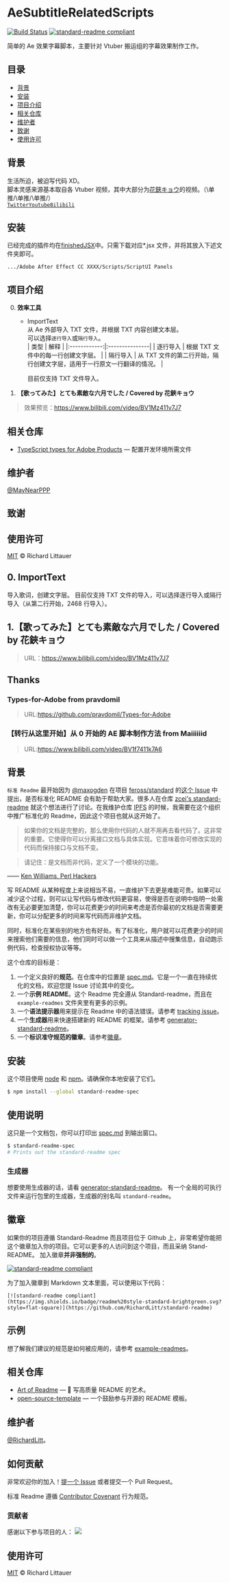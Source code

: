 # AeSubtitleRelatedScripts

[![Build Status](https://travis-ci.org/dwyl/esta.svg?branch=master)](https://travis-ci.org/dwyl/esta)
[![standard-readme compliant](https://img.shields.io/badge/readme%20style-standard-brightgreen.svg?style=flat-square)](https://github.com/RichardLitt/standard-readme)

简单的 Ae 效果字幕脚本，主要针对 Vtuber 搬运组的字幕效果制作工作。

## 目录

- [背景](#背景)
- [安装](#安装)
- [项目介绍](#项目介绍)
- [相关仓库](#相关仓库)
- [维护者](#维护者)
- [致谢](#致谢)
- [使用许可](#使用许可)

## 背景

生活所迫，被迫写代码 XD。  
脚本灵感来源基本取自各 Vtuber 视频，其中大部分为[花鋏キョウ](https://zh.moegirl.org/zh-hant/%E8%8A%B1%E9%93%97%E9%95%9C)的视频。（\单推/\单推/\单推/）  
[`Twitter`](https://twitter.com/Kyo_Hanabasami)[`Youtube`](https://www.youtube.com/channel/UC4OeUf_KfYRrwksschtRYow)[`Bilibili`](https://space.bilibili.com/482515504)

## 安装

已经完成的插件均在[finishedJSX](./finishedJSX)中。只需下载对应\*.jsx 文件，并将其放入下述文件夹即可。

```
.../Adobe After Effect CC XXXX/Scripts/ScriptUI Panels
```

## 项目介绍

0. **效率工具**

   - ImportText  
      从 Ae 外部导入 TXT 文件，并根据 TXT 内容创建文本层。  
      可以选择`逐行导入`或`隔行导入`。  
      | 类型 | 解释 |
     |:------------:|:---------------|
     | 逐行导入 | 根据 TXT 文件中的每一行创建文字层。 |
     | 隔行导入 | 从 TXT 文件的第二行开始，隔行创建文字层，适用于一行原文一行翻译的情况。 |

     目前仅支持 TXT 文件导入。

1. **【歌ってみた】とても素敵な六月でした / Covered by 花鋏キョウ**

> 效果预览：https://www.bilibili.com/video/BV1Mz411v7J7

## 相关仓库

- [TypeScript types for Adobe Products](https://github.com/pravdomil/Types-for-Adobe) — 配置开发环境所需文件

## 维护者

[@MayNearPPP](https://github.com/MayNearPPP)

## 致谢

## 使用许可

[MIT](LICENSE) © Richard Littauer

## 0. ImportText

导入歌词，创建文字层。
目前仅支持 TXT 文件的导入，可以选择逐行导入或隔行导入（从第二行开始，2468 行导入）。

## 1.【歌ってみた】とても素敵な六月でした / Covered by 花鋏キョウ

> URL：https://www.bilibili.com/video/BV1Mz411v7J7

## Thanks

### Types-for-Adobe from pravdomil

> URL:https://github.com/pravdomil/Types-for-Adobe

### 【转行从这里开始】从 0 开始的 AE 脚本制作方法 from Maiiiiiid

> URL:https://www.bilibili.com/video/BV1f7411k7A6

## 背景

`标准 Readme` 最开始因为 [@maxogden](https://github.com/maxogden) 在项目 [feross/standard](https://github.com/feross/standard) 的[这个 Issue](https://github.com/feross/standard/issues/141) 中提出，是否标准化 README 会有助于帮助大家。很多人在仓库 [zcei's standard-readme](https://github.com/zcei/standard-readme/issues/1) 就这个想法进行了讨论。在我维护仓库 [IPFS](https://github.com/ipfs) 的时候，我需要在这个组织中推广标准化的 Readme，因此这个项目也就从这开始了。

> 如果你的文档是完整的，那么使用你代码的人就不用再去看代码了。这非常的重要。它使得你可以分离接口文档与具体实现。它意味着你可修改实现的代码而保持接口与文档不变。

> 请记住：是文档而非代码，定义了一个模块的功能。

—— [Ken Williams, Perl Hackers](http://mathforum.org/ken/perl_modules.html#document)

写 README 从某种程度上来说相当不易，一直维护下去更是难能可贵。如果可以减少这个过程，则可以让写代码与修改代码更容易，使得是否在说明中指明一处需改有无必要更加清楚，你可以花费更少的时间来考虑是否你最初的文档是否需要更新，你可以分配更多的时间来写代码而非维护文档。

同时，标准化在某些别的地方也有好处。有了标准化，用户就可以花费更少的时间来搜索他们需要的信息，他们同时可以做一个工具来从描述中搜集信息，自动跑示例代码，检查授权协议等等。

这个仓库的目标是：

1. 一个定义良好的**规范**。在仓库中的位置是 [spec.md](spec.md)。它是一个一直在持续优化的文档，欢迎您提 Issue 讨论其中的变化。
2. 一个**示例 README**。这个 Readme 完全遵从 Standard-readme，而且在 `example-readmes` 文件夹里有更多的示例。
3. 一个**语法提示器**用来提示在 Readme 中的语法错误。请参考 [tracking issue](https://github.com/RichardLitt/standard-readme/issues/5)。
4. 一个**生成器**用来快速搭建新的 README 的框架。请参考 [generator-standard-readme](https://github.com/RichardLitt/generator-standard-readme)。
5. 一个**标识准守规范的徽章**。请参考[徽章](#徽章)。

## 安装

这个项目使用 [node](http://nodejs.org) 和 [npm](https://npmjs.com)。请确保你本地安装了它们。

```sh
$ npm install --global standard-readme-spec
```

## 使用说明

这只是一个文档包，你可以打印出 [spec.md](spec.md) 到输出窗口。

```sh
$ standard-readme-spec
# Prints out the standard-readme spec
```

### 生成器

想要使用生成器的话，请看 [generator-standard-readme](https://github.com/RichardLitt/generator-standard-readme)。
有一个全局的可执行文件来运行包里的生成器，生成器的别名叫 `standard-readme`。

## 徽章

如果你的项目遵循 Standard-Readme 而且项目位于 Github 上，非常希望你能把这个徽章加入你的项目。它可以更多的人访问到这个项目，而且采纳 Stand-README。 加入徽章**并非强制的**。

[![standard-readme compliant](https://img.shields.io/badge/readme%20style-standard-brightgreen.svg?style=flat-square)](https://github.com/RichardLitt/standard-readme)

为了加入徽章到 Markdown 文本里面，可以使用以下代码：

```
[![standard-readme compliant](https://img.shields.io/badge/readme%20style-standard-brightgreen.svg?style=flat-square)](https://github.com/RichardLitt/standard-readme)
```

## 示例

想了解我们建议的规范是如何被应用的，请参考 [example-readmes](example-readmes/)。

## 相关仓库

- [Art of Readme](https://github.com/noffle/art-of-readme) — 💌 写高质量 README 的艺术。
- [open-source-template](https://github.com/davidbgk/open-source-template/) — 一个鼓励参与开源的 README 模板。

## 维护者

[@RichardLitt](https://github.com/RichardLitt)。

## 如何贡献

非常欢迎你的加入！[提一个 Issue](https://github.com/RichardLitt/standard-readme/issues/new) 或者提交一个 Pull Request。

标准 Readme 遵循 [Contributor Covenant](http://contributor-covenant.org/version/1/3/0/) 行为规范。

### 贡献者

感谢以下参与项目的人：
<a href="graphs/contributors"><img src="https://opencollective.com/standard-readme/contributors.svg?width=890&button=false" /></a>

## 使用许可

[MIT](LICENSE) © Richard Littauer
